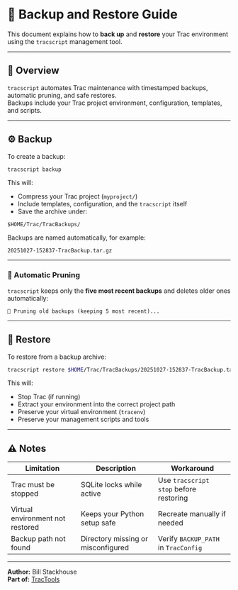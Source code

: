 # 💾 Backup and Restore Guide

This document explains how to **back up** and **restore** your Trac environment using the `tracscript` management tool.

---

## 🧠 Overview

`tracscript` automates Trac maintenance with timestamped backups, automatic pruning, and safe restores.  
Backups include your Trac project environment, configuration, templates, and scripts.

---

## ⚙️ Backup

To create a backup:

```bash
tracscript backup
```

This will:

- Compress your Trac project (`myproject/`)  
- Include templates, configuration, and the `tracscript` itself  
- Save the archive under:

```
$HOME/Trac/TracBackups/
```

Backups are named automatically, for example:

```
20251027-152837-TracBackup.tar.gz
```

---

### 🧹 Automatic Pruning

`tracscript` keeps only the **five most recent backups** and deletes older ones automatically:

```
🧹 Pruning old backups (keeping 5 most recent)...
```

---

## 🔁 Restore

To restore from a backup archive:

```bash
tracscript restore $HOME/Trac/TracBackups/20251027-152837-TracBackup.tar.gz
```

This will:

- Stop Trac (if running)  
- Extract your environment into the correct project path  
- Preserve your virtual environment (`tracenv`)  
- Preserve your management scripts and tools  

---

## ⚠️ Notes

| Limitation | Description | Workaround |
|-------------|--------------|-------------|
| Trac must be stopped | SQLite locks while active | Use `tracscript stop` before restoring |
| Virtual environment not restored | Keeps your Python setup safe | Recreate manually if needed |
| Backup path not found | Directory missing or misconfigured | Verify `BACKUP_PATH` in `TracConfig` |

---

**Author:** Bill Stackhouse  
**Part of:** [TracTools](https://github.com/billsdesk/TracTools)
